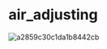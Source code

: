 # air_adjusting

![a2859c30c1da1b8442cb](https://user-images.githubusercontent.com/99072420/220876589-fb1872e0-acdc-4dd6-9a1a-3ee2cdd9f7d7.jpg)
